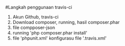 #Langkah penggunaan travis-ci

1. Akun Github, travis-ci
2. Download composer, running, hasil
composer.phar
3. file compposer-json
4. running 'php composer.phar install'
5. file 'phpunit.xml'
konfigurasu file '.travis.xml'